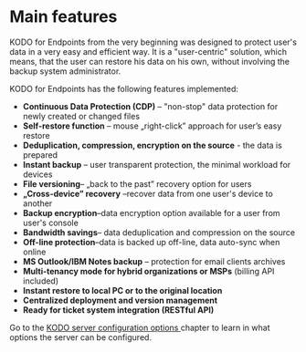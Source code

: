 # Main features

KODO for Endpoints from the very beginning was designed to protect user's data in a very easy and efficient way. It is a "user-centric" solution, which means, that the user can restore his data on his own, without involving the backup system administrator.    

KODO for Endpoints has the following features implemented: 

* **Continuous Data Protection \(CDP\)** – "non-stop" data protection for newly created or changed files 
* **Self-restore function** – mouse „right-click” approach for user’s easy restore 
* **Deduplication, compression, encryption on the source** - the data is prepared 
* **Instant backup** – user transparent protection, the minimal workload for devices 
* **File versioning**– „back to the past” recovery option for users 
* **„Cross-device” recovery** –recover data from one user's device to another
* **Backup encryption**–data encryption option available for a user from user's console 
* **Bandwidth savings**– data deduplication and compression on the source 
* **Off-line protection**–data is backed up off-line, data auto-sync when online 
* **MS Outlook/IBM Notes backup** – protection for email clients archives
* **Multi-tenancy mode for hybrid organizations or MSPs** \(billing API included\)
* **Instant restore to local PC or to the original location**
* **Centralized deployment and version management** 
* **Ready for ticket system integration \(RESTful API\)**



Go to the [KODO server configuration options ](main-features.md)chapter to learn in what options the server can be configured.

